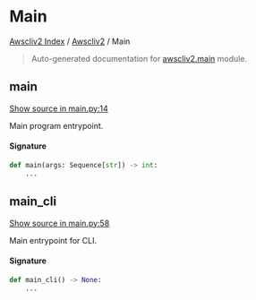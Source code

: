 # Main

[Awscliv2 Index](../README.md#awscliv2-index) /
[Awscliv2](./index.md#awscliv2) /
Main

> Auto-generated documentation for [awscliv2.main](https://github.com/youtype/awscliv2/blob/main/awscliv2/main.py) module.

## main

[Show source in main.py:14](https://github.com/youtype/awscliv2/blob/main/awscliv2/main.py#L14)

Main program entrypoint.

#### Signature

```python
def main(args: Sequence[str]) -> int:
    ...
```



## main_cli

[Show source in main.py:58](https://github.com/youtype/awscliv2/blob/main/awscliv2/main.py#L58)

Main entrypoint for CLI.

#### Signature

```python
def main_cli() -> None:
    ...
```



